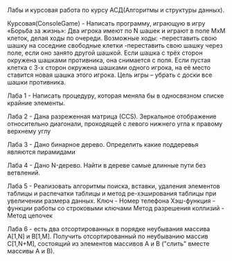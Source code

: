 Лабы и курсовая работа по курсу АСД(Алгоритмы и структуры данных).

Курсовая(ConsoleGame) - Написать программу, играющую в игру «Борьба за жизнь»:
Два игрока имеют по N шашек и играют в поле MxM клеток, делая ходы по очереди.
Возможные ходы:
-переставить свою шашку на соседние свободные клетки
-переставить свою шашку через поле, если оно занято другой шашкой.
Если шашка с трёх сторон окружена шашками противника, она снимается с поля. Если пустая клетка с 3-х сторон окружена шашками одного игрока, на её место ставится новая шашка этого игрока. Цель игры – убрать с доски все шашки противника.

Лаба 1 - Написать процедуру, которая меняла бы в односвязном списке крайние 
элементы.

Лаба 2 - Дана разреженная матрицa (CCS). Зеркальное отображение относительно
диагонали, проходящей с левого нижнего угла к правому верхнему углу

Лаба 3 - Дано бинарное дерево. Определить какие поддеревья являются пирамидами

Лаба 4 - Дано N-дерево. Найти в дереве самые длинные пути без ветвлений.

Лаба 5 - Реализовать алгоритмы поиска, вставки, удаления элементов таблицы и распечатки
таблицы и метод ре-хэширования таблицы при увеличении размера данных.
Ключ - Номер телефона
Хэш-функция - функции работы со строковыми ключами
Метод разрешения коллизий - Метод цепочек

Лаба 6 - есть два отсортированных в порядке неубывания массива
A[1,N] и B[1,M]. Получить отсортированный по неубыванию массив
C[1,N+M], состоящий из элементов массивов A и B ("слить" вместе массивы A и B).
